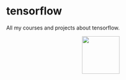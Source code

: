 # tensorflow
All my courses and projects about tensorflow.

<div id="header" align="center">
  <img src="https://media.giphy.com/media/v1.Y2lkPTc5MGI3NjExZTlmN2Q1MzgzMjMyYWRkYTVmOWFlMWFmNDJkYzFmOWY0MTRiYWQwOSZlcD12MV9pbnRlcm5hbF9naWZzX2dpZklkJmN0PWc/f74WQIhbzBKAusL2v1/giphy-downsized-large.gif" width="100"/>
</div>
